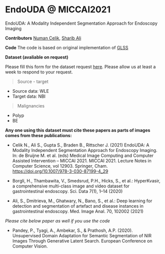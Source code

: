 # EndoUDA @ MICCAI2021
EndoUDA: A Modality Independent Segmentation Approach for Endoscopy Imaging 

**Contributors**
[Numan Celik](numancelik34@gmail.com), [Sharib Ali](ali.sharib2002@gmail.com)


**Code**
The code is based on original implementation of [GLSS](https://github.com/ambekarsameer96/GLSS)


**Dataset (avaliable on request)**

Please fill this form for the dataset request [here](https://forms.gle/NKT9G9VpLWtT17wAA). Please allow us at least a week to respond to your request.

> Source - target

- Source data: WLE
- Target data: NBI

> Malignancies

- Polyp
- BE


**Any one using this dataset must cite these papers as parts of images comes from these publications:**

- Celik N., Ali S., Gupta S., Braden B., Rittscher J. (2021) EndoUDA: A Modality Independent Segmentation Approach for Endoscopy Imaging. In: de Bruijne M. et al. (eds) Medical Image Computing and Computer Assisted Intervention – MICCAI 2021. MICCAI 2021. Lecture Notes in Computer Science, vol 12903. Springer, Cham. https://doi.org/10.1007/978-3-030-87199-4_29

- Borgli, H., Thambawita, V., Smedsrud, P.H., Hicks, S., et al.: HyperKvasir, a comprehensive multi-class image and video dataset for gastrointestinal endoscopy. Sci. Data 7(1), 1–14 (2020)

- Ali, S., Dmitrieva, M., Ghatwary, N., Bano, S., et al.: Deep learning for detection and segmentation of artefact and disease instances in gastrointestinal endoscopy. Med. Image Anal. 70, 102002 (2021)

*Please cite below paper as well if you use the code*

- Pandey, P., Tyagi, A., Ambekar, S., & Prathosh, A.P. (2020). Unsupervised Domain Adaptation for Semantic Segmentation of NIR Images Through Generative Latent Search. European Conference on Computer Vision.
